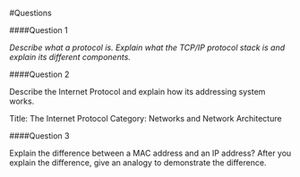 #Questions


####Question 1

*Describe what a protocol is. Explain what the TCP/IP protocol stack is and explain its different components.*




####Question 2

Describe the Internet Protocol and explain how its addressing system works.

Title: The Internet Protocol
Category: Networks and Network Architecture


####Question 3

Explain the difference between a MAC address and an IP address? After you explain the difference, give an analogy to demonstrate the difference.